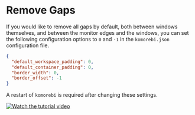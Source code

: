 # Remove Gaps

If you would like to remove all gaps by default, both between windows
themselves, and between the monitor edges and the windows, you can set the
following configuration options to `0` and `-1` in the `komorebi.json`
configuration file.

```json
{
  "default_workspace_padding": 0,
  "default_container_padding": 0,
  "border_width": 0,
  "border_offset": -1
}
```

A restart of `komorebi` is required after changing these settings.

[![Watch the tutorial video](https://img.youtube.com/vi/6QYLao953XE/hqdefault.jpg)](https://www.youtube.com/watch?v=6QYLao953XE)
